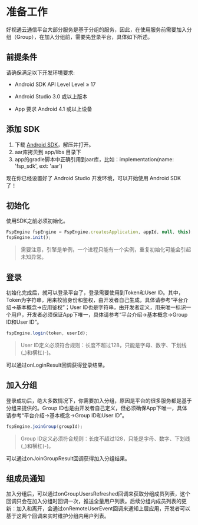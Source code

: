 # 准备工作

好视通云通信平台大部分服务是基于分组的服务，因此，在使用服务前需要加入分组（Group），在加入分组前，需要先登录平台，具体如下所述。

## 前提条件

请确保满足以下开发环境要求:

- Android SDK API Level Level ≥ 17

- Android Studio 3.0 或以上版本

- App 要求 Android 4.1 或以上设备

## 添加 SDK

1.  下载 [Android SDK](http://paas.hst.com/developer/downloadSDK)，解压并打开。
2.  aar库拷贝到 app/libs 目录下
3.  app的gradle脚本中正确引用到aar库，比如：implementation(name: 'fsp_sdk', ext: 'aar')

现在你已经设置好了 Android Studio 开发环境，可以开始使用 Android SDK 了！

## 初始化

使用SDK之前必须初始化。

```js
FspEngine fspEngine = FspEngine.createsApplication, appId, null, this);
fspEngine.init();
```

> 需要注意，引擎是单例，一个进程只能有一个实例，重复初始化可能会引起未知异常。

## 登录

初始化完成后，就可以登录平台了，登录需要使用到Token和User ID。其中，Token为字符串，用来校验身份和鉴权，由开发者自己生成，具体请参考“平台介绍->基本概念->应用鉴权”；User ID也是字符串，由开发者定义，用来唯一标识一个用户，开发者必须保证App下唯一，具体请参考“平台介绍->基本概念->Group ID和User ID”。

```js
fspEngine.login(token, userId);
```

> User ID定义必须符合规则：长度不超过128，只能是字母、数字、下划线(_)和横杠(-)。

可以通过onLoginResult回调获得登录结果。


## 加入分组

登录成功后，绝大多数情况下，你需要加入分组，原因是平台的很多服务都是基于分组来提供的。Group ID也是由开发者自己定义，但必须确保App下唯一，具体请参考“平台介绍->基本概念->Group ID和User ID”。

```java
fspEngine.joinGroup(groupId);
```

> Group ID定义必须符合规则：长度不超过128，只能是字母、数字、下划线(_)和横杠(-)。

可以通过onJoinGroupResult回调获得加入分组结果。

## 组成员通知
加入分组后，可以通过onGroupUsersRefreshed回调来获取分组成员列表，这个回调只会在加入分组时回调一次，推送全量用户列表。后续分组内成员列表的更新：加入和离开，会通过onRemoteUserEvent回调来通知上层应用，开发者可以基于这两个回调来实时维护分组内用户列表。